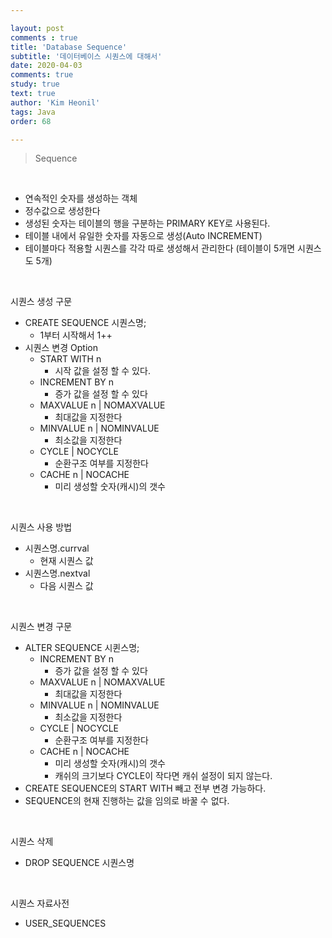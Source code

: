 ```yaml
---

layout: post
comments : true
title: 'Database Sequence'
subtitle: '데이터베이스 시퀀스에 대해서'
date: 2020-04-03
comments: true
study: true
text: true
author: 'Kim Heonil'
tags: Java
order: 68

---
```


> Sequence

<br>

- 연속적인 숫자를 생성하는 객체
- 정수값으로 생성한다
- 생성된 숫자는 테이블의 행을 구분하는 PRIMARY KEY로 사용된다.
- 테이블 내에서 유일한 숫자를 자동으로 생성(Auto INCREMENT)
- 테이블마다 적용할 시퀀스를 각각 따로 생성해서 관리한다 (테이블이 5개면 시퀀스도 5개)

<br>

시퀀스 생성 구문

- CREATE SEQUENCE 시퀀스명;
  - 1부터 시작해서 1++
- 시퀀스 변경 Option
  - START WITH n
    - 시작 값을 설정 할 수 있다.
  - INCREMENT BY n
    - 증가 값을 설정 할 수 있다
  - MAXVALUE n | NOMAXVALUE
    - 최대값을 지정한다
  - MINVALUE n | NOMINVALUE
    - 최소값을 지정한다
  - CYCLE | NOCYCLE
    - 순환구조 여부를 지정한다
  - CACHE n | NOCACHE
    - 미리 생성할 숫자(캐시)의 갯수

<br>

시퀀스 사용 방법

- 시퀀스명.currval
  - 현재 시퀀스 값
- 시퀀스명.nextval
  - 다음 시퀀스 값

<br>

시퀀스 변경 구문

- ALTER SEQUENCE 시퀸스명;
  - INCREMENT BY n
    - 증가 값을 설정 할 수 있다
  - MAXVALUE n | NOMAXVALUE
    - 최대값을 지정한다
  - MINVALUE n | NOMINVALUE
    - 최소값을 지정한다
  - CYCLE | NOCYCLE
    - 순환구조 여부를 지정한다
  - CACHE n | NOCACHE
    - 미리 생성할 숫자(캐시)의 갯수
    - 캐쉬의 크기보다 CYCLE이 작다면 캐쉬 설정이 되지 않는다.
- CREATE SEQUENCE의 START WITH 빼고 전부 변경 가능하다.
- SEQUENCE의 현재 진행하는 값을 임의로 바꿀 수 없다.

<br>

시퀀스 삭제

- DROP SEQUENCE 시퀀스명

<br>

시퀀스 자료사전

- USER_SEQUENCES


<br><br>